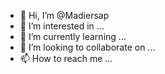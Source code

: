 - 👋 Hi, I’m @Madiersap
- 👀 I’m interested in ...
- 🌱 I’m currently learning ...
- 💞️ I’m looking to collaborate on ...
- 📫 How to reach me ...

<!---
Madiersap/Madiersap is a ✨ special ✨ repository because its `README.md` (this file) appears on your GitHub profile.
You can click the Preview link to take a look at your changes.
--->
